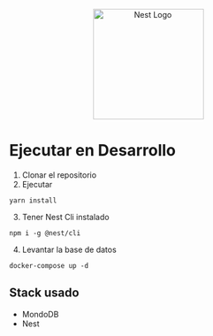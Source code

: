 <p align="center">
  <a href="http://nestjs.com/" target="blank"><img src="https://nestjs.com/img/logo-small.svg" width="200" alt="Nest Logo" /></a>
</p>

# Ejecutar en Desarrollo
1. Clonar el repositorio
2. Ejecutar
```
yarn install
```

3. Tener Nest Cli instalado
```
npm i -g @nest/cli
```

4. Levantar la base de datos
```
docker-compose up -d
```

## Stack usado
* MondoDB
* Nest